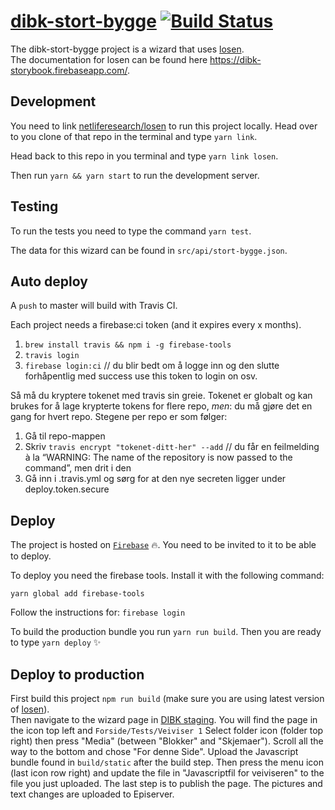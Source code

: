 # [dibk-stort-bygge](https://dibk-stort-bygge.firebaseapp.com/) [![Build Status](https://travis-ci.com/netliferesearch/dibk-stort-bygge.svg?token=7NpjNJdFW93Qs1rPvcce&branch=master)](https://travis-ci.com/netliferesearch/dibk-stort-bygge)

The dibk-stort-bygge project is a wizard that uses
[losen](https://github.com/netliferesearch/losen).\
The documentation for losen can be found here https://dibk-storybook.firebaseapp.com/.

## Development

You need to link [netliferesearch/losen](https://github.com/netliferesearch/losen) to run this
project locally. Head over to you clone of that repo in the terminal and type `yarn link`.

Head back to this repo in you terminal and type `yarn link losen`.

Then run `yarn && yarn start` to run the development server.

## Testing

To run the tests you need to type the command `yarn test`.

The data for this wizard can be found in `src/api/stort-bygge.json`.

## Auto deploy

A `push` to master will build with Travis CI.

Each project needs a firebase:ci token (and it expires every x months).

1.  `brew install travis && npm i -g firebase-tools`
2.  `travis login`
3.  `firebase login:ci` // du blir bedt om å logge inn og den slutte forhåpentlig med success use this token to login on osv.

Så må du kryptere tokenet med travis sin greie. Tokenet er globalt og kan brukes for å lage krypterte tokens for flere repo, _men_: du må gjøre det en gang for hvert repo. Stegene per repo er som følger:

1.  Gå til repo-mappen
2.  Skriv `travis encrypt "tokenet-ditt-her" --add` // du får en feilmelding à la “WARNING: The name of the repository is now passed to the command”, men drit i den
3.  Gå inn i .travis.yml og sørg for at den nye secreten ligger under deploy.token.secure

## Deploy

The project is hosted on
[`Firebase`](https://console.firebase.google.com/u/0/project/dibk-stort-bygge/overview) :fire:. You
need to be invited to it to be able to deploy.

To deploy you need the firebase tools. Install it with the following command:

`yarn global add firebase-tools`

Follow the instructions for: `firebase login`

To build the production bundle you run `yarn run build`. Then you are ready to type `yarn deploy`
:sparkles:

## Deploy to production

First build this project `npm run build` (make sure you are using latest version of
[losen](https://github.com/netliferesearch/losen)).\
Then navigate to the wizard page in [DIBK staging](http://azr-dibkstaging.azurewebsites.net/). You will
find the page in the icon top left and `Forside/Tests/Veiviser 1` Select folder icon (folder top right)
then press "Media" (between "Blokker" and "Skjemaer"). Scroll all the way to the bottom and chose "For
denne Side". Upload the Javascript bundle found in `build/static` after the build step. Then press the
menu icon (last icon row right) and update the file in "Javascriptfil for veiviseren" to the file you
just uploaded. The last step is to publish the page. The pictures and text changes are uploaded to Episerver.
